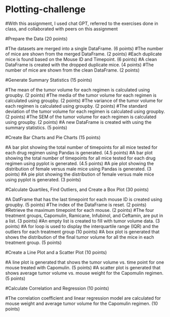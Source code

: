 # Plotting-challenge
#With this assignment, I used chat GPT, referred to the exercises done in class, and collaborated with peers on this assignment

#Prepare the Data (20 points)
  
  #The datasets are merged into a single DataFrame. (6 points)
  #The number of mice are shown from the merged DataFrame. (2 points)
  #Each duplicate mice is found based on the Mouse ID and Timepoint. (6 points)
  #A clean DataFrame is created with the dropped duplicate mice. (4 points)
  #The number of mice are shown from the clean DataFrame. (2 points)

#Generate Summary Statistics (15 points)

  #The mean of the tumor volume for each regimen is calculated using groupby. (2 points)
  #The media of the tumor volume for each regimen is calculated using groupby. (2 points)
  #The variance of the tumor volume for each regimen is calculated using groupby. (2 points)
  #The standard deviation of the tumor volume for each regimen is calculated using groupby. (2 points)
  #The SEM of the tumor volume for each regimen is calculated using groupby. (2 points)
  #A new DataFrame is created with using the summary statistics. (5 points)

#Create Bar Charts and Pie Charts (15 points)

  #A bar plot showing the total number of timepoints for all mice tested for each drug regimen using Pandas is generated. (4.5 points)
  #A bar plot showing the total number of timepoints for all mice tested for each drug regimen using pyplot is generated. (4.5 points)
  #A pie plot showing the distribution of female versus male mice using Pandas is generated. (3 points)
  #A pie plot showing the distribution of female versus male mice using pyplot is generated. (3 points)

#Calculate Quartiles, Find Outliers, and Create a Box Plot (30 points)

  #A DatFrame that has the last timepoint for each mouse ID is created using groupby. (5 points)
  #The index of the DataFrame is reset. (2 points)
  #Retrieve the maximum timepoint for each mouse. (2 points)
  #The four treatment groups, Capomulin, Ramicane, Infubinol, and Ceftamin, are put in a list. (3 points)
  #An empty list is created to fill with tumor volume data. (3 points)
  #A for loop is used to display the interquartile range (IQR) and the outliers for each treatment group (10 points)
  #A box plot is generated that shows the distribution of the final tumor volume for all the mice in each treatment group. (5 points)

#Create a Line Plot and a Scatter Plot (10 points)
  
  #A line plot is generated that shows the tumor volume vs. time point for one mouse treated with Capomulin. (5 points)
  #A scatter plot is generated that shows average tumor volume vs. mouse weight for the Capomulin regimen. (5 points)

#Calculate Correlation and Regression (10 points)

#The correlation coefficient and linear regression model are calculated for mouse weight and average tumor volume for the Capomulin regimen. (10 points)

